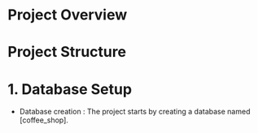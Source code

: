 # Project Overview


# Project Structure

# 1. Database Setup
   * Database creation : The project starts by creating a database named [coffee_shop].
